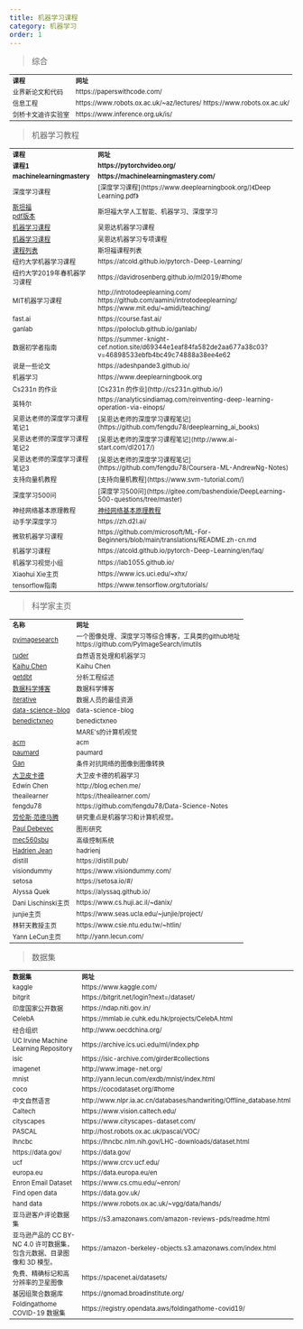 ```yaml
---
title: 机器学习课程
category: 机器学习
order: 1
---
```


> 综合
<table width="1033" style="font-size: 0.8em;">
	<tbody>
		<tr>
			<td>
				<strong>
					课程
				</strong>
			</td>
			<td>
				<strong>
					网址
				</strong>
			</td>
		</tr>
		<tr>
			<td>
				业界新论文和代码
			</td>
			<td>
				https://paperswithcode.com/
			</td>
		</tr>
		<tr>
			<td>
				信息工程
			</td>
			<td>
				https://www.robots.ox.ac.uk/~az/lectures/
				https://www.robots.ox.ac.uk/
			</td>
		</tr>
		<tr>
			<td>
				剑桥卡文迪许实验室
			</td>
			<td>
				https://www.inference.org.uk/is/
			</td>
		</tr>
	</tbody>
</table>

> 机器学习教程
<table width="1033" style="font-size: 0.8em;">
	<tbody>
		<tr>
			<td>
				<strong>
					课程
				</strong>
			</td>
			<td>
				<strong>
					网址
				</strong>
			</td>
		</tr>
		<tr>
			<td>
				<strong>
					课程1
				</strong>
			</td>
			<td>
				<strong>
					https://pytorchvideo.org/
				</strong>
			</td>
		</tr>
		<tr>
			<td>
				<strong>
					machinelearningmastery
				</strong>
			</td>
			<td>
				<strong>
					https://machinelearningmastery.com/
				</strong>
			</td>
		</tr>
		<tr>
			<td>
				深度学习课程
			</td>
			<td>
				[深度学习课程](https://www.deeplearningbook.org/)《Deep Learning.pdf》
			</td>
		</tr>
		<tr>
			<td>
				<a href="https://stanford.edu/~shervine/teaching/cs-230/" target="_balnk">斯坦福</a><br/>
				<a href="https://github.com/afshinea" target="_balnk">pdf版本</a>
			</td>
			<td>
				斯坦福大学人工智能、机器学习、深度学习
			</td>
		</tr>
		<tr>
			<td>
				<a href="https://www.coursera.org/learn/machine-learning" target="_balnk">机器学习课程</a>
			</td>
			<td>
				吴恩达机器学习课程
			</td>
		</tr>
		<tr>
			<td>
				<a href="https://www.coursera.org/specializations/deep-learning#instructors" target="_balnk">机器学习课程</a>
			</td>
			<td>
				吴恩达机器学习专项课程
			</td>
		</tr>
		<tr>
			<td>
				<a href="https://online.stanford.edu/explore?topics%5B1061%5D=1061&type=All" target="_balnk">课程列表</a>
			</td>
			<td>
				斯坦福课程列表
			</td>
		</tr>
		<tr>
			<td>
				纽约大学机器学习课程
			</td>
			<td>
				https://atcold.github.io/pytorch-Deep-Learning/
			</td>
		</tr>
		<tr>
			<td>
				纽约大学2019年春机器学习课程
			</td>
			<td>
				https://davidrosenberg.github.io/ml2019/#home
			</td>
		</tr>
		<tr>
			<td>
				MIT机器学习课程
			</td>
			<td>
				http://introtodeeplearning.com/
				<br/>
				https://github.com/aamini/introtodeeplearning/
				<br/>
				https://www.mit.edu/~amidi/teaching/
			</td>
		</tr>
		<tr>
			<td>
				fast.ai
			</td>
			<td>
				https://course.fast.ai/
			</td>
		</tr>
		<tr>
			<td>
				ganlab
			</td>
			<td>
				https://poloclub.github.io/ganlab/
			</td>
		</tr>
		<tr>
			<td>
				数据初学者指南
			</td>
			<td>
				https://summer-knight-cef.notion.site/d69344e1eaf84fa582de2aa677a38c03?v=46898533ebfb4bc49c74888a38ee4e62
			</td>
		</tr>
		<tr>
			<td>
				说是一些论文
			</td>
			<td>
				https://adeshpande3.github.io/
			</td>
		</tr>
		<tr>
			<td>
				机器学习
			</td>
			<td>
				https://www.deeplearningbook.org
			</td>
		</tr>
		<tr>
			<td>
				Cs231n 的作业
			</td>
			<td>
				[Cs231n 的作业](http://cs231n.github.io/)
			</td>
		</tr>
		<tr>
			<td>
				英特尔
			</td>
			<td>
				https://analyticsindiamag.com/reinventing-deep-learning-operation-via-einops/
			</td>
		</tr>
		<tr>
			<td>
				吴恩达老师的深度学习课程笔记1
			</td>
			<td>
				[吴恩达老师的深度学习课程笔记](https://github.com/fengdu78/deeplearning_ai_books)
			</td>
		</tr>
		<tr>
			<td>
				吴恩达老师的深度学习课程笔记2
			</td>
			<td>
				[吴恩达老师的深度学习课程笔记](http://www.ai-start.com/dl2017/)
			</td>
		</tr>
		<tr>
			<td>
				吴恩达老师的深度学习课程笔记3
			</td>
			<td>
				[吴恩达老师的深度学习课程笔记](https://github.com/fengdu78/Coursera-ML-AndrewNg-Notes)
			</td>
		</tr>
		<tr>
			<td>
				支持向量机教程
			</td>
			<td>
				[支持向量机教程](https://www.svm-tutorial.com/)
			</td>
		</tr>
		<tr>
			<td>
				深度学习500问
			</td>
			<td>
				[深度学习500问](https://gitee.com/bashendixie/DeepLearning-500-questions/tree/master)
			</td>
		</tr>
		<tr>
			<td>
				神经网络基本原理教程
			</td>
			<td>
				<a href="https://microsoft.github.io/ai-edu/%E5%9F%BA%E7%A1%80%E6%95%99%E7%A8%8B/A2-%E7%A5%9E%E7%BB%8F%E7%BD%91%E7%BB%9C%E5%9F%BA%E6%9C%AC%E5%8E%9F%E7%90%86/index.html">神经网络基本原理教程</a>
			</td>
		</tr>
		<tr>
			<td>
				动手学深度学习
			</td>
			<td>
				https://zh.d2l.ai/
			</td>
		</tr>
		<tr>
			<td>
				微软机器学习课程
			</td>
			<td>
				https://github.com/microsoft/ML-For-Beginners/blob/main/translations/README.zh-cn.md
			</td>
		</tr>
		<tr>
			<td>
				机器学习课程
			</td>
			<td>
				https://atcold.github.io/pytorch-Deep-Learning/en/faq/
			</td>
		</tr>
		<tr>
			<td>
				机器学习视觉小组
			</td>
			<td>
				https://lab1055.github.io/
			</td>
		</tr>
		<tr>
			<td>
				Xiaohui Xie主页
			</td>
			<td>
				https://www.ics.uci.edu/~xhx/
			</td>
		</tr>
		<tr>
			<td>
				tensorflow指南
			</td>
			<td>
				https://www.tensorflow.org/tutorials/
			</td>
		</tr>
	</tbody>
</table>


> 科学家主页
<table width="1033" style="font-size: 0.8em;">
	<tbody>
		<tr>
			<td>
				<strong>
					名称
				</strong>
			</td>
			<td>
				<strong>
					网址
				</strong>
			</td>
		</tr>
		<tr>
			<td>
				<a href="https://pyimagesearch.com/start-here/" target="_balnk">pyimagesearch</a>
			</td>
			<td>
				一个图像处理、深度学习等综合博客，工具类的github地址<br/>
				https://github.com/PyImageSearch/imutils
			</td>
		</tr>
		<tr>
			<td>
				<a href="https://ruder.io/" target="_balnk">ruder</a>
			</td>
			<td>
				自然语言处理和机器学习
			</td>
		</tr>
		<tr>
			<td>
				<a href="http://www.k4ai.com/tag/gan/index.html" target="_balnk">Kaihu Chen</a>
			</td>
			<td>
				Kaihu Chen
			</td>
		</tr>
		<tr>
			<td>
				<a href="https://roundup.getdbt.com/archive?sort=new" target="_balnk">getdbt</a>
			</td>
			<td>
				分析工程综述
			</td>
		</tr>
		<tr>
			<td>
				<a href="https://blogs.sas.com/content/" target="_balnk">数据科学博客</a>
			</td>
			<td>
				数据科学博客
			</td>
		</tr>
		<tr>
			<td>
				<a href="https://iterative.ly/" target="_balnk">iterative</a>
			</td>
			<td>
				数据人员的最佳资源
			</td>
		</tr>
		<tr>
			<td>
				<a href="https://data-science-blog.com/" target="_balnk">data-science-blog</a>
			</td>
			<td>
				data-science-blog
			</td>
		</tr>
		<tr>
			<td>
				<a href="https://benedictxneo.medium.com/" target="_balnk">benedictxneo</a>
			</td>
			<td>
				benedictxneo
			</td>
		</tr>
		<tr>
			<td>
				<a href="https://study.marearts.com/" target="_balnk"></a>
			</td>
			<td>
				MARE's的计算机视觉
			</td>	
		</tr>
		<tr>
			<td>
				<a href="https://cacm.acm.org/blogs/about-the-blogs" target="_balnk">acm</a>
			</td>
			<td>
				acm
			</td>
		</tr>
		<tr>
			<td>
				<a href="https://perso-etis.ensea.fr/paumard/" target="_balnk">paumard</a>
			</td>
			<td>
				paumard
			</td>
		</tr>
		<tr>
			<td>
				<a href="https://phillipi.github.io/pix2pix/" target="_balnk">Gan</a>
			</td>
			<td>
				条件对抗网络的图像到图像转换
			</td>
		</tr>
		<tr>
			<td>
				<a href="https://davidpicard.github.io/" target="_balnk">大卫皮卡德</a>
			</td>
			<td>
				大卫皮卡德的机器学习
			</td>
		</tr>
		<tr>
			<td>
				Edwin Chen
			</td>
			<td>
				http://blog.echen.me/
			</td>
		</tr>
		<tr>
			<td>
				theailearner
			</td>
			<td>
				https://theailearner.com/
			</td>
		</tr>
		<tr>
			<td>
				fengdu78
			</td>
			<td>
				https://github.com/fengdu78/Data-Science-Notes
			</td>
		</tr>
		<tr>
			<td>
				<a href="https://lvdmaaten.github.io/" target="_balnk">劳伦斯·范德马腾</a>
			</td>
			<td>
				研究重点是机器学习和计算机视觉。
			</td>
		</tr>
		<tr>
			<td>
				<a href="https://www.pauldebevec.com/" target="_balnk">Paul Debevec</a>
			</td>
			<td>
				图形研究
			</td>
		</tr>
		<tr>
			<td>
				<a href="https://mec560sbu.github.io/" target="_balnk">mec560sbu</a>
			</td>
			<td>
				高级控制系统
			</td>
		</tr>
		<tr>
			<td>
				<a href="https://medium.com/@hadrienj" target="_balnk">Hadrien Jean</a>
			</td>
			<td>
				hadrienj
			</td>
		</tr>
		<tr>
			<td>
				distill
			</td>
			<td>
				https://distill.pub/
			</td>
		</tr>
		<tr>
			<td>
				visiondummy
			</td>
			<td>
				https://www.visiondummy.com/
			</td>
		</tr>
		<tr>
			<td>
				setosa
			</td>
			<td>
				https://setosa.io/#/
			</td>
		</tr>
		<tr>
			<td>
				Alyssa Quek
			</td>
			<td>
				https://alyssaq.github.io/
			</td>
		</tr>
		<tr>
			<td>
				Dani Lischinski主页
			</td>
			<td>
				https://www.cs.huji.ac.il/~danix/
			</td>
		</tr>
		<tr>
			<td>
				junjie主页
			</td>
			<td>
				https://www.seas.ucla.edu/~junjie/project/
			</td>
		</tr>
		<tr>
			<td>
				林轩天教授主页
			</td>
			<td>
				https://www.csie.ntu.edu.tw/~htlin/
			</td>
		</tr>
		<tr>
			<td>
				Yann LeCun主页
			</td>
			<td>
				http://yann.lecun.com/
			</td>
		</tr>
	</tbody>
</table>

> 数据集
<table width="1033" style="font-size: 0.8em;">
	<tbody>
		<tr>
			<td>
				<strong>
					数据集
				</strong>
			</td>
			<td>
				<strong>
					网址
				</strong>
			</td>
		</tr>
		<tr>
			<td>
				kaggle
			</td>
			<td>
				https://www.kaggle.com/
			</td>
		</tr>
		<tr>
			<td>
				bitgrit
			</td>
			<td>
				https://bitgrit.net/login?next=/dataset/
			</td>
		</tr>
		<tr>
			<td>
				印度国家公开数据
			</td>
			<td>
				https://ndap.niti.gov.in/
			</td>
		</tr>
		<tr>
			<td>
				CelebA
			</td>
			<td>
				https://mmlab.ie.cuhk.edu.hk/projects/CelebA.html
			</td>
		</tr>
		<tr>
			<td>
				经合组织
			</td>
			<td>
				http://www.oecdchina.org/
			</td>
		</tr>
		<tr>
			<td>
				UC Irvine Machine Learning Repository
			</td>
			<td>
				https://archive.ics.uci.edu/ml/index.php
			</td>
		</tr>
		<tr>
			<td>
				isic
			</td>
			<td>
				https://isic-archive.com/girder#collections
			</td>
		</tr>
		<tr>
			<td>
				imagenet
			</td>
			<td>
				http://www.image-net.org/
			</td>
		</tr>
		<tr>
			<td>
				mnist
			</td>
			<td>
				http://yann.lecun.com/exdb/mnist/index.html
			</td>
		</tr>
		<tr>
			<td>
				coco
			</td>
			<td>
				https://cocodataset.org/#home
			</td>
		</tr>
		<tr>
			<td>
				中文自然语言
			</td>
			<td>
				http://www.nlpr.ia.ac.cn/databases/handwriting/Offline_database.html
			</td>
		</tr>
		<tr>
			<td>
				Caltech
			</td>
			<td>
				https://www.vision.caltech.edu/
			</td>
		</tr>
		<tr>
			<td>
				cityscapes
			</td>
			<td>
				https://www.cityscapes-dataset.com/
			</td>
		</tr>
		<tr>
			<td>
				PASCAL
			</td>
			<td>
				http://host.robots.ox.ac.uk/pascal/VOC/
			</td>
		</tr>
		<tr>
			<td>
				lhncbc
			</td>
			<td>
				https://lhncbc.nlm.nih.gov/LHC-downloads/dataset.html
			</td>
		</tr>
		<tr>
			<td>
				https://data.gov/
			</td>
			<td>
				https://data.gov/
			</td>
		</tr>
		<tr>
			<td>
				ucf
			</td>
			<td>
				https://www.crcv.ucf.edu/
			</td>
		</tr>
		<tr>
			<td>
				europa.eu
			</td>
			<td>
				https://data.europa.eu/en
			</td>
		</tr>
		<tr>
			<td>
				Enron Email Dataset
			</td>
			<td>
				https://www.cs.cmu.edu/~enron/
			</td>
		</tr>
		<tr>
			<td>
				Find open data
			</td>
			<td>
				https://data.gov.uk/
			</td>
		</tr>
		<tr>
			<td>
				hand data
			</td>
			<td>
				https://www.robots.ox.ac.uk/~vgg/data/hands/
			</td>
		</tr>
		<tr>
			<td>
				亚马逊客户评论数据集
			</td>
			<td>
				https://s3.amazonaws.com/amazon-reviews-pds/readme.html
			</td>
		</tr>
		<tr>
			<td>
				亚马逊产品的 CC BY-NC 4.0 许可数据集，包含元数据、目录图像和 3D 模型。
			</td>
			<td>
				https://amazon-berkeley-objects.s3.amazonaws.com/index.html
			</td>
		</tr>
		<tr>
			<td>
				免费、精确标记和高分辨率的卫星图像
			</td>
			<td>
				https://spacenet.ai/datasets/
			</td>
		</tr>
		<tr>
			<td>
				基因组聚合数据库
			</td>
			<td>
				https://gnomad.broadinstitute.org/
			</td>
		</tr>
		<tr>
			<td>
				Foldingathome COVID-19 数据集
			</td>
			<td>
				https://registry.opendata.aws/foldingathome-covid19/
			</td>
		</tr>
	</tbody>
</table>
